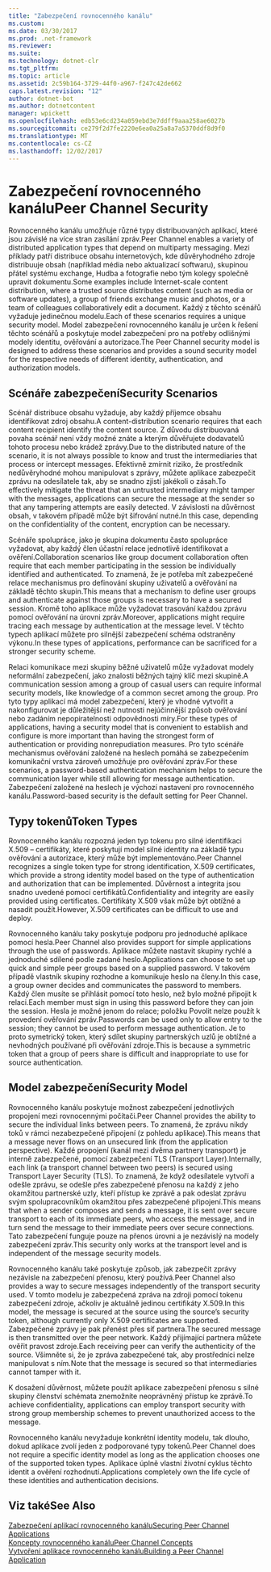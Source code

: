 ```yaml
---
title: "Zabezpečení rovnocenného kanálu"
ms.custom: 
ms.date: 03/30/2017
ms.prod: .net-framework
ms.reviewer: 
ms.suite: 
ms.technology: dotnet-clr
ms.tgt_pltfrm: 
ms.topic: article
ms.assetid: 2c59b164-3729-44f0-a967-f247c42de662
caps.latest.revision: "12"
author: dotnet-bot
ms.author: dotnetcontent
manager: wpickett
ms.openlocfilehash: edb53e6cd234a059ebd3e7ddff9aaa258ae6027b
ms.sourcegitcommit: ce279f2d7fe2220e6ea0a25a8a7a5370ddf8d9f0
ms.translationtype: MT
ms.contentlocale: cs-CZ
ms.lasthandoff: 12/02/2017
---
```

# <a name="peer-channel-security"></a><span data-ttu-id="cbbb4-102">Zabezpečení rovnocenného kanálu</span><span class="sxs-lookup"><span data-stu-id="cbbb4-102">Peer Channel Security</span></span>
<span data-ttu-id="cbbb4-103">Rovnocenného kanálu umožňuje různé typy distribuovaných aplikací, které jsou závislé na více stran zasílání zpráv.</span><span class="sxs-lookup"><span data-stu-id="cbbb4-103">Peer Channel enables a variety of distributed application types that depend on multiparty messaging.</span></span> <span data-ttu-id="cbbb4-104">Mezi příklady patří distribuce obsahu internetových, kde důvěryhodného zdroje distribuuje obsah (například média nebo aktualizací softwaru), skupinou přátel systému exchange, Hudba a fotografie nebo tým kolegy společně upravit dokumentu.</span><span class="sxs-lookup"><span data-stu-id="cbbb4-104">Some examples include Internet-scale content distribution, where a trusted source distributes content (such as media or software updates), a group of friends exchange music and photos, or a team of colleagues collaboratively edit a document.</span></span> <span data-ttu-id="cbbb4-105">Každý z těchto scénářů vyžaduje jedinečnou modelu.</span><span class="sxs-lookup"><span data-stu-id="cbbb4-105">Each of these scenarios requires a unique security model.</span></span> <span data-ttu-id="cbbb4-106">Model zabezpečení rovnocenného kanálu je určen k řešení těchto scénářů a poskytuje model zabezpečení pro na potřeby odlišnými modely identitu, ověřování a autorizace.</span><span class="sxs-lookup"><span data-stu-id="cbbb4-106">The Peer Channel security model is designed to address these scenarios and provides a sound security model for the respective needs of different identity, authentication, and authorization models.</span></span>  
  
## <a name="security-scenarios"></a><span data-ttu-id="cbbb4-107">Scénáře zabezpečení</span><span class="sxs-lookup"><span data-stu-id="cbbb4-107">Security Scenarios</span></span>  
 <span data-ttu-id="cbbb4-108">Scénář distribuce obsahu vyžaduje, aby každý příjemce obsahu identifikovat zdroj obsahu.</span><span class="sxs-lookup"><span data-stu-id="cbbb4-108">A content-distribution scenario requires that each content recipient identify the content source.</span></span> <span data-ttu-id="cbbb4-109">Z důvodu distribuovaná povaha scénář není vždy možné znáte a kterým důvěřujete dodavatelů tohoto procesu nebo krádež zprávy.</span><span class="sxs-lookup"><span data-stu-id="cbbb4-109">Due to the distributed nature of the scenario, it is not always possible to know and trust the intermediaries that process or intercept messages.</span></span> <span data-ttu-id="cbbb4-110">Efektivně zmírnit riziko, že prostředník nedůvěryhodné mohou manipulovat s zprávy, můžete aplikace zabezpečit zprávu na odesílatele tak, aby se snadno zjistí jakékoli o zásah.</span><span class="sxs-lookup"><span data-stu-id="cbbb4-110">To effectively mitigate the threat that an untrusted intermediary might tamper with the messages, applications can secure the message at the sender so that any tampering attempts are easily detected.</span></span> <span data-ttu-id="cbbb4-111">V závislosti na důvěrnost obsah, v takovém případě může být šifrování nutné.</span><span class="sxs-lookup"><span data-stu-id="cbbb4-111">In this case, depending on the confidentiality of the content, encryption can be necessary.</span></span>  
  
 <span data-ttu-id="cbbb4-112">Scénáře spolupráce, jako je skupina dokumentu často spolupráce vyžadovat, aby každý člen účastní relace jednotlivě identifikovat a ověření.</span><span class="sxs-lookup"><span data-stu-id="cbbb4-112">Collaboration scenarios like group document collaboration often require that each member participating in the session be individually identified and authenticated.</span></span> <span data-ttu-id="cbbb4-113">To znamená, že je potřeba mít zabezpečené relace mechanismus pro definování skupiny uživatelů a ověřování na základě těchto skupin.</span><span class="sxs-lookup"><span data-stu-id="cbbb4-113">This means that a mechanism to define user groups and authenticate against those groups is necessary to have a secured session.</span></span> <span data-ttu-id="cbbb4-114">Kromě toho aplikace může vyžadovat trasování každou zprávu pomocí ověřování na úrovni zpráv.</span><span class="sxs-lookup"><span data-stu-id="cbbb4-114">Moreover, applications might require tracing each message by authentication at the message level.</span></span> <span data-ttu-id="cbbb4-115">V těchto typech aplikací můžete pro silnější zabezpečení schéma odstraněny výkonu.</span><span class="sxs-lookup"><span data-stu-id="cbbb4-115">In these types of applications, performance can be sacrificed for a stronger security scheme.</span></span>  
  
 <span data-ttu-id="cbbb4-116">Relaci komunikace mezi skupiny běžné uživatelů může vyžadovat modely neformální zabezpečení, jako znalosti běžných tajný klíč mezi skupině.</span><span class="sxs-lookup"><span data-stu-id="cbbb4-116">A communication session among a group of casual users can require informal security models, like knowledge of a common secret among the group.</span></span> <span data-ttu-id="cbbb4-117">Pro tyto typy aplikací má model zabezpečení, který je vhodné vytvořit a nakonfigurovat je důležitější než nutnosti nejúčinnější způsob ověřování nebo zadáním nepopiratelnosti odpovědnosti míry.</span><span class="sxs-lookup"><span data-stu-id="cbbb4-117">For these types of applications, having a security model that is convenient to establish and configure is more important than having the strongest form of authentication or providing nonrepudiation measures.</span></span> <span data-ttu-id="cbbb4-118">Pro tyto scénáře mechanismus ověřování založené na heslech pomáhá se zabezpečením komunikační vrstva zároveň umožňuje pro ověřování zpráv.</span><span class="sxs-lookup"><span data-stu-id="cbbb4-118">For these scenarios, a password-based authentication mechanism helps to secure the communication layer while still allowing for message authentication.</span></span> <span data-ttu-id="cbbb4-119">Zabezpečení založené na heslech je výchozí nastavení pro rovnocenného kanálu.</span><span class="sxs-lookup"><span data-stu-id="cbbb4-119">Password-based security is the default setting for Peer Channel.</span></span>  
  
## <a name="token-types"></a><span data-ttu-id="cbbb4-120">Typy tokenů</span><span class="sxs-lookup"><span data-stu-id="cbbb4-120">Token Types</span></span>  
 <span data-ttu-id="cbbb4-121">Rovnocenného kanálu rozpozná jeden typ tokenu pro silné identifikaci X.509 – certifikáty, které poskytují model silné identity na základě typu ověřování a autorizace, který může být implementováno.</span><span class="sxs-lookup"><span data-stu-id="cbbb4-121">Peer Channel recognizes a single token type for strong identification, X.509 certificates, which provide a strong identity model based on the type of authentication and authorization that can be implemented.</span></span> <span data-ttu-id="cbbb4-122">Důvěrnost a integrita jsou snadno uvedené pomocí certifikátů.</span><span class="sxs-lookup"><span data-stu-id="cbbb4-122">Confidentiality and integrity are easily provided using certificates.</span></span> <span data-ttu-id="cbbb4-123">Certifikáty X.509 však může být obtížné a nasadit použít.</span><span class="sxs-lookup"><span data-stu-id="cbbb4-123">However, X.509 certificates can be difficult to use and deploy.</span></span>  
  
 <span data-ttu-id="cbbb4-124">Rovnocenného kanálu taky poskytuje podporu pro jednoduché aplikace pomocí hesla.</span><span class="sxs-lookup"><span data-stu-id="cbbb4-124">Peer Channel also provides support for simple applications through the use of passwords.</span></span> <span data-ttu-id="cbbb4-125">Aplikace můžete nastavit skupiny rychlé a jednoduché sdílené podle zadané heslo.</span><span class="sxs-lookup"><span data-stu-id="cbbb4-125">Applications can choose to set up quick and simple peer groups based on a supplied password.</span></span> <span data-ttu-id="cbbb4-126">V takovém případě vlastník skupiny rozhodne a komunikuje heslo na členy.</span><span class="sxs-lookup"><span data-stu-id="cbbb4-126">In this case, a group owner decides and communicates the password to members.</span></span> <span data-ttu-id="cbbb4-127">Každý člen musíte se přihlásit pomocí toto heslo, než bylo možné připojit k relaci.</span><span class="sxs-lookup"><span data-stu-id="cbbb4-127">Each member must sign in using this password before they can join the session.</span></span> <span data-ttu-id="cbbb4-128">Hesla je možné jenom do relace; položku Povolit nelze použít k provedení ověřování zpráv.</span><span class="sxs-lookup"><span data-stu-id="cbbb4-128">Passwords can be used only to allow entry to the session; they cannot be used to perform message authentication.</span></span> <span data-ttu-id="cbbb4-129">Je to proto symetrický token, který sdílet skupiny partnerských uzlů je obtížné a nevhodných používané při ověřování zdroje.</span><span class="sxs-lookup"><span data-stu-id="cbbb4-129">This is because a symmetric token that a group of peers share is difficult and inappropriate to use for source authentication.</span></span>  
  
## <a name="security-model"></a><span data-ttu-id="cbbb4-130">Model zabezpečení</span><span class="sxs-lookup"><span data-stu-id="cbbb4-130">Security Model</span></span>  
 <span data-ttu-id="cbbb4-131">Rovnocenného kanálu poskytuje možnost zabezpečení jednotlivých propojení mezi rovnocennými počítači.</span><span class="sxs-lookup"><span data-stu-id="cbbb4-131">Peer Channel provides the ability to secure the individual links between peers.</span></span> <span data-ttu-id="cbbb4-132">To znamená, že zprávu nikdy toků v rámci nezabezpečené připojení (z pohledu aplikace).</span><span class="sxs-lookup"><span data-stu-id="cbbb4-132">This means that a message never flows on an unsecured link (from the application perspective).</span></span> <span data-ttu-id="cbbb4-133">Každé propojení (kanál mezi dvěma partnery transport) je interně zabezpečené, pomocí zabezpečení TLS (Transport Layer).</span><span class="sxs-lookup"><span data-stu-id="cbbb4-133">Internally, each link (a transport channel between two peers) is secured using Transport Layer Security (TLS).</span></span> <span data-ttu-id="cbbb4-134">To znamená, že když odesílatele vytvoří a odešle zprávu, se odešle přes zabezpečené přenosu na každý z jeho okamžitou partnerské uzly, kteří přístup ke zprávě a pak odeslat zprávu svým spolupracovníkům okamžitou přes zabezpečené připojení.</span><span class="sxs-lookup"><span data-stu-id="cbbb4-134">This means that when a sender composes and sends a message, it is sent over secure transport to each of its immediate peers, who access the message, and in turn send the message to their immediate peers over secure connections.</span></span> <span data-ttu-id="cbbb4-135">Tato zabezpečení funguje pouze na přenos úrovni a je nezávislý na modely zabezpečení zpráv.</span><span class="sxs-lookup"><span data-stu-id="cbbb4-135">This security only works at the transport level and is independent of the message security models.</span></span>  
  
 <span data-ttu-id="cbbb4-136">Rovnocenného kanálu také poskytuje způsob, jak zabezpečit zprávy nezávisle na zabezpečení přenosu, který používá.</span><span class="sxs-lookup"><span data-stu-id="cbbb4-136">Peer Channel also provides a way to secure messages independently of the transport security used.</span></span> <span data-ttu-id="cbbb4-137">V tomto modelu je zabezpečená zpráva na zdroji pomocí tokenu zabezpečení zdroje, ačkoliv je aktuálně jedinou certifikáty X.509.</span><span class="sxs-lookup"><span data-stu-id="cbbb4-137">In this model, the message is secured at the source using the source’s security token, although currently only X.509 certificates are supported.</span></span> <span data-ttu-id="cbbb4-138">Zabezpečené zprávy je pak přenést přes síť partnera.</span><span class="sxs-lookup"><span data-stu-id="cbbb4-138">The secured message is then transmitted over the peer network.</span></span> <span data-ttu-id="cbbb4-139">Každý přijímající partnera můžete ověřit pravost zdroje.</span><span class="sxs-lookup"><span data-stu-id="cbbb4-139">Each receiving peer can verify the authenticity of the source.</span></span> <span data-ttu-id="cbbb4-140">Všimněte si, že je zpráva zabezpečené tak, aby prostředníci nelze manipulovat s ním.</span><span class="sxs-lookup"><span data-stu-id="cbbb4-140">Note that the message is secured so that intermediaries cannot tamper with it.</span></span>  
  
 <span data-ttu-id="cbbb4-141">K dosažení důvěrnost, můžete použít aplikace zabezpečení přenosu s silné skupiny členství schémata znemožníte neoprávněný přístup ke zprávě.</span><span class="sxs-lookup"><span data-stu-id="cbbb4-141">To achieve confidentiality, applications can employ transport security with strong group membership schemes to prevent unauthorized access to the message.</span></span>  
  
 <span data-ttu-id="cbbb4-142">Rovnocenného kanálu nevyžaduje konkrétní identity modelu, tak dlouho, dokud aplikace zvolí jeden z podporované typy tokenů.</span><span class="sxs-lookup"><span data-stu-id="cbbb4-142">Peer Channel does not require a specific identity model as long as the application chooses one of the supported token types.</span></span> <span data-ttu-id="cbbb4-143">Aplikace úplně vlastní životní cyklus těchto identit a ověření rozhodnutí.</span><span class="sxs-lookup"><span data-stu-id="cbbb4-143">Applications completely own the life cycle of these identities and authentication decisions.</span></span>  
  
## <a name="see-also"></a><span data-ttu-id="cbbb4-144">Viz také</span><span class="sxs-lookup"><span data-stu-id="cbbb4-144">See Also</span></span>  
 [<span data-ttu-id="cbbb4-145">Zabezpečení aplikací rovnocenného kanálu</span><span class="sxs-lookup"><span data-stu-id="cbbb4-145">Securing Peer Channel Applications</span></span>](../../../../docs/framework/wcf/feature-details/securing-peer-channel-applications.md)  
 [<span data-ttu-id="cbbb4-146">Koncepty rovnocenného kanálu</span><span class="sxs-lookup"><span data-stu-id="cbbb4-146">Peer Channel Concepts</span></span>](../../../../docs/framework/wcf/feature-details/peer-channel-concepts.md)  
 [<span data-ttu-id="cbbb4-147">Vytvoření aplikace rovnocenného kanálu</span><span class="sxs-lookup"><span data-stu-id="cbbb4-147">Building a Peer Channel Application</span></span>](../../../../docs/framework/wcf/feature-details/building-a-peer-channel-application.md)
